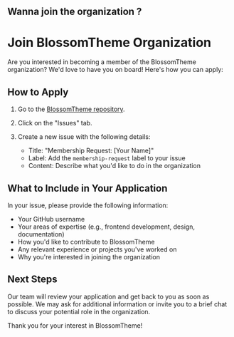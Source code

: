 ## Wanna join the organization ? 

# Join BlossomTheme Organization

Are you interested in becoming a member of the BlossomTheme organization? We'd love to have you on board! Here's how you can apply:

## How to Apply

1. Go to the [BlossomTheme repository](https://github.com/BlossomTheme/BlossomTheme).

2. Click on the "Issues" tab.

3. Create a new issue with the following details:
   - Title: "Membership Request: [Your Name]"
   - Label: Add the `membership-request` label to your issue
   - Content: Describe what you'd like to do in the organization

## What to Include in Your Application

In your issue, please provide the following information:

- Your GitHub username
- Your areas of expertise (e.g., frontend development, design, documentation)
- How you'd like to contribute to BlossomTheme
- Any relevant experience or projects you've worked on
- Why you're interested in joining the organization

## Next Steps

Our team will review your application and get back to you as soon as possible. We may ask for additional information or invite you to a brief chat to discuss your potential role in the organization.

Thank you for your interest in BlossomTheme!
